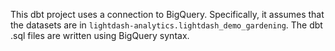 This dbt project uses a connection to BigQuery. Specifically, it assumes that the datasets are in `lightdash-analytics.lightdash_demo_gardening`. The dbt .sql files are written using BigQuery syntax.